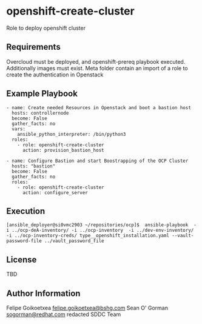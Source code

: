 openshift-create-cluster
===============

Role to deploy openshift cluster

Requirements
------------

Overcloud must be deployed, and openshift-prereq playbook executed. Additionally images must exist.
Meta folder contain an import of a role to create the authentication in Openstack




Example Playbook
----------------

````
- name: Create needed Resources in Openstack and boot a bastion host
  hosts: controllernode
  become: False
  gather_facts: no
  vars:
    ansible_python_interpreter: /bin/python3
  roles:
    - role: openshift-create-cluster
      action: provision_bastion_host

- name: Configure Bastion and start Boostrapping of the OCP Cluster
  hosts: "bastion"
  become: False
  gather_facts: no
  roles:
    - role: openshift-create-cluster
      action: configure_server

````
Execution
-------
````
[ansible_deployer@si0vmc2903 ~/repositories/ocp]$  ansible-playbook  -i ../ocp-deA-inventory/ -i ../ocp-inventory  -i ../dev-env-inventory/ -i ../ocp-inventory-creds/ type__openshift_installation.yaml --vault-password-file ../vault_password_file

````

License
-------

TBD

Author Information
------------------

Felipe Goikoetxea felipe.goikoetxea@bshg.com Sean O' Gorman sogorman@redhat.com
redacted SDDC Team


